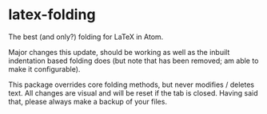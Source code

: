 # latex-folding
The best (and only?) folding for LaTeX in Atom.

Major changes this update, should be working as well as the inbuilt indentation based folding does (but note that has been removed; am able to make it configurable).

This package overrides core folding methods, but never modifies / deletes text. All changes are visual and will be reset if the tab is closed. Having said that, please always make a backup of your files.
